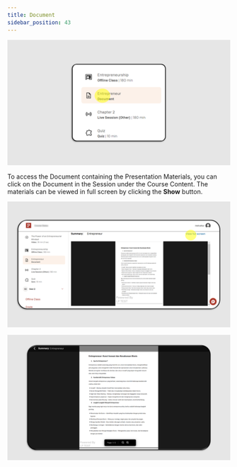 ```yaml
---
title: Document
sidebar_position: 43
---
```

![](/img/document-skills_eng-1.png)

To access the Document containing the Presentation Materials, you can click on the Document in the Session under the Course Content. The materials can be viewed in full screen by clicking the **Show** button.

![](/img/document-skills_eng-2.png)

![](/img/document-skills_eng-3.png)
